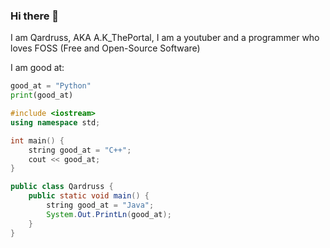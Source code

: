 ### Hi there 👋

I am Qardruss, AKA A.K_ThePortal, I am a youtuber and a programmer who loves FOSS (Free and Open-Source Software)


  I am good at:
  
  ```python
  good_at = "Python"
  print(good_at)
  ```
  ```cpp
  #include <iostream>
  using namespace std;
  
  int main() {
      string good_at = "C++";
      cout << good_at;
  }
  ```
  ```java
  public class Qardruss {
      public static void main() {
          string good_at = "Java";
          System.Out.PrintLn(good_at);
      }
  }
  ```
